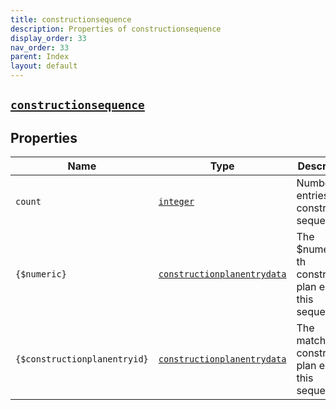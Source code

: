 ```yaml
---
title: constructionsequence
description: Properties of constructionsequence
display_order: 33
nav_order: 33
parent: Index
layout: default
---
```


##  [`constructionsequence`](./constructionsequence.html) 


## Properties

| Name | Type | Description |
|------|------|-------------|
| `count` | [`integer`](./integer.html) | Number of entries in construction sequence |
| `{$numeric}` | [`constructionplanentrydata`](./constructionplanentrydata.html) | The $numeric-th construction plan entry in this sequence |
| `{$constructionplanentryid}` | [`constructionplanentrydata`](./constructionplanentrydata.html) | The matching construction plan entry in this sequence |



